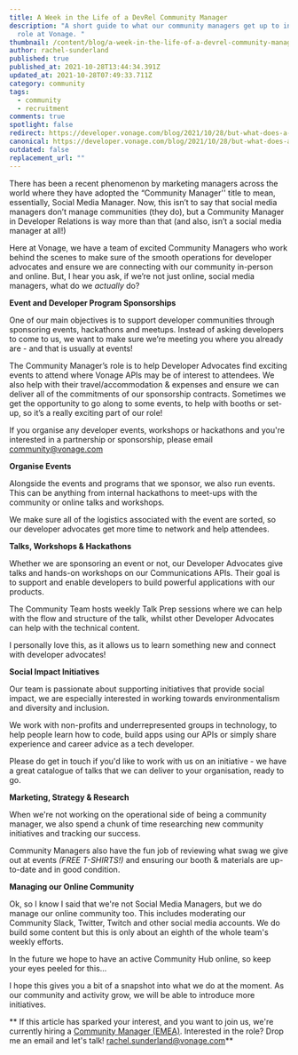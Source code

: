 ```yaml
---
title: A Week in the Life of a DevRel Community Manager
description: "A short guide to what our community managers get up to in their
  role at Vonage. "
thumbnail: /content/blog/a-week-in-the-life-of-a-devrel-community-manager/community-manager_1200x600.png
author: rachel-sunderland
published: true
published_at: 2021-10-28T13:44:34.391Z
updated_at: 2021-10-28T07:49:33.711Z
category: community
tags:
  - community
  - recruitment
comments: true
spotlight: false
redirect: https://developer.vonage.com/blog/2021/10/28/but-what-does-a-community-manager-actually-do
canonical: https://developer.vonage.com/blog/2021/10/28/but-what-does-a-community-manager-actually-do
outdated: false
replacement_url: ""
---
```

There has been a recent phenomenon by marketing managers across the world where they have adopted the “Community Manager'' title to mean, essentially, Social Media Manager. Now, this isn’t to say that social media managers don’t manage communities (they do), but a Community Manager in Developer Relations is way more than that (and also, isn’t a social media manager at all!) 

Here at Vonage, we have a team of excited Community Managers who work behind the scenes to make sure of the smooth operations for developer advocates and ensure we are connecting with our community in-person and online. But, I hear you ask, if we’re not just online, social media managers, what do we *actually* do? 

**Event and Developer Program Sponsorships** 

One of our main objectives is to support developer communities through sponsoring events, hackathons and meetups. Instead of asking developers to come to us, we want to make sure we’re meeting you where you already are - and that is usually at events! 

The Community Manager’s role is to help Developer Advocates find exciting events to attend where Vonage APIs may be of interest to attendees. We also help with their travel/accommodation & expenses and ensure we can deliver all of the commitments of our sponsorship contracts. Sometimes we get the opportunity to go along to some events, to help with booths or set-up, so it’s a really exciting part of our role!

If you organise any developer events, workshops or hackathons and you're interested in a partnership or sponsorship, please email [community@vonage.com](mailto:community@vonage.com)

**Organise Events**

Alongside the events and programs that we sponsor, we also run events. This can be anything from internal hackathons to meet-ups with the community or online talks and workshops. 

We make sure all of the logistics associated with the event are sorted, so our developer advocates get more time to network and help attendees. 

**Talks, Workshops & Hackathons**

Whether we are sponsoring an event or not, our Developer Advocates give talks and hands-on workshops on our Communications APIs. Their goal is to support and enable developers to build powerful applications with our products. 

The Community Team hosts weekly Talk Prep sessions where we can help with the flow and structure of the talk, whilst other Developer Advocates can help with the technical content. 

I personally love this, as it allows us to learn something new and connect with developer advocates!

**Social Impact Initiatives** 

Our team is passionate about supporting initiatives that provide social impact, we are especially interested in working towards environmentalism and diversity and inclusion. 

We work with non-profits and underrepresented groups in technology, to help people learn how to code, build apps using our APIs or simply share experience and career advice as a tech developer. 

Please do get in touch if you'd like to work with us on an initiative - we have a great catalogue of talks that we can deliver to your organisation, ready to go. 

**Marketing, Strategy & Research** 

When we're not working on the operational side of being a community manager, we also spend a chunk of time researching new community initiatives and tracking our success. 

Community Managers also have the fun job of reviewing what swag we give out at events *(FREE T-SHIRTS!)* and ensuring our booth & materials are up-to-date and in good condition. 

**Managing our Online Community**

Ok, so I know I said that we're not Social Media Managers, but we do manage our online community too. This includes moderating our Community Slack, Twitter, Twitch and other social media accounts. We do build some content but this is only about an eighth of the whole team's weekly efforts. 

In the future we hope to have an active Community Hub online, so keep your eyes peeled for this... 

I hope this gives you a bit of a snapshot into what we do at the moment. As our community and activity grow, we will be able to introduce more initiatives. 

**
If this article has sparked your interest, and you want to join us, we're currently hiring a [Community Manager (EMEA)](https://www.google.com/search?q=community+manager+vonage&rlz=1C5GCEA_enGB968GB969&oq=community+manager+vonage&aqs=chrome.0.69i59j69i60l2j69i61.3845j1j7&sourceid=chrome&ie=UTF-8&ibp=htl;jobs&sa=X&ved=2ahUKEwig08GawOrzAhXmRUEAHcFTB2oQkd0GegQIDxAB#fpstate=tldetail&htivrt=jobs&htiq=community+manager+vonage&htidocid=DRuKt4IcBzkAAAAAAAAAAA%3D%3D). Interested in the role? Drop me an email and let's talk! rachel.sunderland@vonage.com**